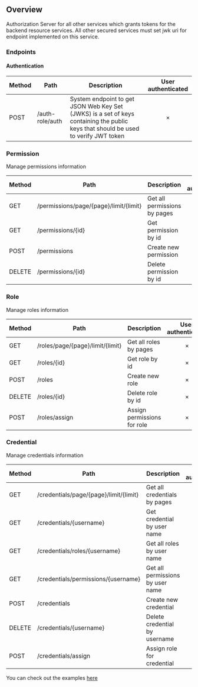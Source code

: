## Overview

Authorization Server for all other services which grants tokens for the backend resource services. All other secured services must set jwk uri for endpoint implemented on this service.

### Endpoints
#### Authentication
Method	| Path	| Description	| User authenticated	
------------- | ------------------------- | ------------- |:-------------:|
POST	| /auth-role/auth	| System endpoint to get JSON Web Key Set (JWKS) is a set of keys containing the public keys that should be used to verify JWT token	|  × |

### Permission
Manage permissions information

Method	| Path	| Description	| User authenticated	| Role
------------- | ------------------------- | ------------- |:-------------:| :-------------:|
GET	| /permissions/page/{page}/limit/{limit}	| Get all permissions by pages	|  × | PERM_READ_PERMISSION |
GET	| /permissions/{id}		| Get permission by id	|  × | PERM_READ_PERMISSION |
POST| /permissions	| Create new permission | ×  | PERM_WRITE_PERMISSION |
DELETE	| /permissions/{id}	| Delete permission by id | ×  | PERM_DELETE_PERMISSION |

### Role
Manage roles information

Method	| Path	| Description	| User authenticated	| Role
------------- | ------------------------- | ------------- |:-------------:| :-------------:|
GET	| /roles/page/{page}/limit/{limit}	| Get all roles by pages	|  × | PERM_READ_ROLE |
GET	| /roles/{id}		| Get role by id	|  × | PERM_READ_ROLE |
POST| /roles	| Create new role | ×  | PERM_WRITE_ROLE |
DELETE	| /roles/{id}	| Delete role by id | ×  | PERM_DELETE_ROLE |
POST| /roles/assign	| Assign permissions for role | ×  | PERM_WRITE_ROLE |

### Credential
Manage credentials information

Method	| Path	| Description	| User authenticated	| Role
------------- | ------------------------- | ------------- |:-------------:| :-------------:|
GET	| /credentials/page/{page}/limit/{limit}	| Get all credentials by pages	|  × | PERM_READ_CREDENTIAL |
GET	| /credentials/{username}		| Get credential by user name	|  × | PERM_READ_CREDENTIAL |
GET	| /credentials/roles/{username}		| Get all roles by user name	|  × | PERM_READ_CREDENTIAL |
GET	| /credentials/permissions/{username}		| Get all permissions by user name	|  × | PERM_READ_CREDENTIAL |
POST| /credentials	| Create new credential | ×  | PERM_WRITE_CREDENTIAL |
DELETE	| /credentials/{username}	| Delete credential by username | ×  | PERM_DELETE_CREDENTIAL |
POST| /credentials/assign	| Assign role for credential | ×  | PERM_WRITE_CREDENTIAL |

You can check out the examples [here](https://github.com/congcoi123/product-order-services/blob/develop/systems/auth-role/ENDPOINTS.md)
